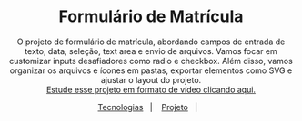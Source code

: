 <h1 align="center">Formulário de Matrícula</h1>

<p align=center>
O projeto de formulário de matrícula, abordando campos de entrada de texto, data, seleção, text area e envio de arquivos. Vamos focar em customizar inputs desafiadores como radio e checkbox. Além disso, vamos organizar os arquivos e ícones em pastas, exportar elementos como SVG e ajustar o layout do projeto.<br/>
<a href="https://app.rocketseat.com.br/">Estude esse projeto em formato de vídeo clicando aqui.</a>
</p>

<p align="center">
  <a href="#-tecnologias">Tecnologias</a>&nbsp;&nbsp;&nbsp;|&nbsp;&nbsp;&nbsp;
  <a href="#-projeto">Projeto</a>&nbsp;&nbsp;&nbsp;|&nbsp;&nbsp;&nbsp;
</p>